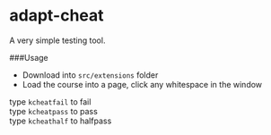 adapt-cheat
================

A very simple testing tool.

###Usage
* Download into ``src/extensions`` folder
* Load the course into a page, click any whitespace in the window
  
type ``kcheatfail`` to fail  
type ``kcheatpass`` to pass  
type ``kcheathalf`` to halfpass  
